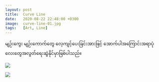 ```yaml
---
layout: post
title:  Curve Line
date:   2020-08-22 22:48:00 +0300
image:  curve-line-01.jpg
tags:   [Art, Line]
---
```

မျဉ်းကွေး မျဉ်းကောက်တွေ လေ့ကျင့်ပေးခြင်းအားဖြင့် အောက်ပါအကြောင်းအရာပုံလေးတွေအလွတ်ရေးဆွဲနိုင်မှာဖြစ်ပါသည်။

![]({{site.baseurl}}/img/curve-line-01.jpg)

![]({{site.baseurl}}/img/curve-line-02.jpg)
